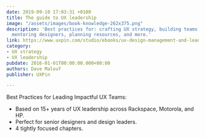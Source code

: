```yaml
---
date: 2019-09-10 17:03:31 +0100
title: The guide to UX leadership
image: "/assets/images/book-knowledge-262x375.png"
description: 'Best practices for: crafting UX strategy, building teams, evangelizing UX,
  mentoring designers, planning resources, and more.'
link: https://www.uxpin.com/studio/ebooks/ux-design-management-and-leadership/
category:
- UX strategy
- UX leadership
pubdate: 2016-01-01T00:00:00.000+00:00
authors: Dave Malouf
publisher: UXPin

---
```

Best Practices for Leading Impactful UX Teams:

* Based on 15+ years of UX leadership across Rackspace, Motorola, and HP.
* Perfect for senior designers and design leaders.
* 4 tightly focused chapters.